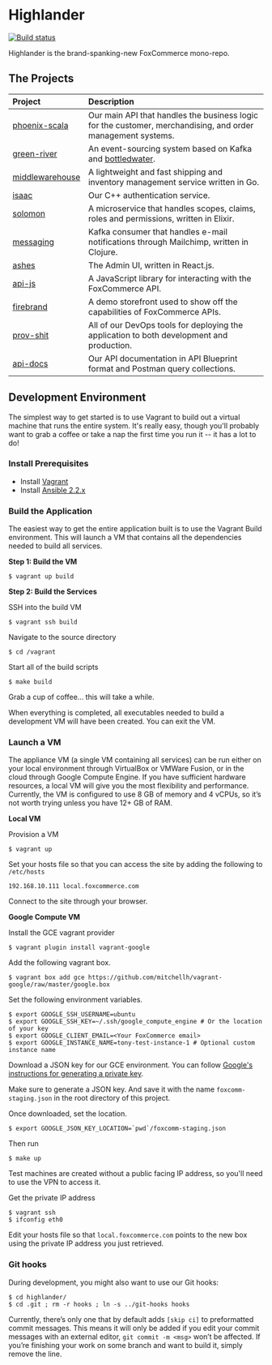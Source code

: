 # Highlander

[![Build status](https://badge.buildkite.com/9194ecb4f86c089e8962db23843a00662dac85e98418697dd4.svg)](https://buildkite.com/foxcommerce/developer-appliance-gce)

Highlander is the brand-spanking-new FoxCommerce mono-repo.

## The Projects

| Project                            | Description                                                                                                  |
|:-----------------------------------|:-------------------------------------------------------------------------------------------------------------|
| [phoenix-scala](phoenix-scala)     | Our main API that handles the business logic for the customer, merchandising, and order management systems.  |
| [green-river](green-river)         | An event-sourcing system based on Kafka and [bottledwater](https://github.com/confluentinc/bottledwater-pg). |
| [middlewarehouse](middlewarehouse) | A lightweight and fast shipping and inventory management service written in Go.                              |
| [isaac](isaac)                     | Our C++ authentication service.                                                                              |
| [solomon](solomon)                 | A microservice that handles scopes, claims, roles and permissions, written in Elixir.                        |
| [messaging](messaging)             | Kafka consumer that handles e-mail notifications through Mailchimp, written in Clojure.                      |
| [ashes](ashes)                     | The Admin UI, written in React.js.                                                                           |
| [api-js](api-js)                   | A JavaScript library for interacting with the FoxCommerce API.                                               |
| [firebrand](firebrand)             | A demo storefront used to show off the capabilities of FoxCommerce APIs.                                     |
| [prov-shit](prov-shit)             | All of our DevOps tools for deploying the application to both development and production.                    |
| [api-docs](api-docs)               | Our API documentation in API Blueprint format and Postman query collections.                                 |

## Development Environment

The simplest way to get started is to use Vagrant to build out a virtual
machine that runs the entire system. It's really easy, though you'll
probably want to grab a coffee or take a nap the first time you run it -- it
has a lot to do!

### Install Prerequisites

- Install [Vagrant](https://www.vagrantup.com)
- Install [Ansible 2.2.x](http://docs.ansible.com/ansible/intro_installation.html#installation)

### Build the Application

The easiest way to get the entire application built is to use the Vagrant Build
environment. This will launch a VM that contains all the dependencies needed to
build all services.

**Step 1: Build the VM**

```
$ vagrant up build
```

**Step 2: Build the Services**

SSH into the build VM

    $ vagrant ssh build

Navigate to the source directory

    $ cd /vagrant

Start all of the build scripts

    $ make build

Grab a cup of coffee... this will take a while.

When everything is completed, all executables needed to build a development VM
will have been created. You can exit the VM.

### Launch a VM

The appliance VM (a single VM containing all services) can be run either on your
local environment through VirtualBox or VMWare Fusion, or in the cloud through
Google Compute Engine. If you have sufficient hardware resources, a local VM
will give you the most flexibility and performance. Currently, the VM is
configured to use 8 GB of memory and 4 vCPUs, so it’s not worth trying unless
you have 12+ GB of RAM.

**Local VM**

Provision a VM

    $ vagrant up

Set your hosts file so that you can access the site by adding the following to `/etc/hosts`

    192.168.10.111 local.foxcommerce.com

Connect to the site through your browser.

**Google Compute VM**

Install the GCE vagrant provider

    $ vagrant plugin install vagrant-google

Add the following vagrant box.

    $ vagrant box add gce https://github.com/mitchellh/vagrant-google/raw/master/google.box

Set the following environment variables.

    $ export GOOGLE_SSH_USERNAME=ubuntu
    $ export GOOGLE_SSH_KEY=~/.ssh/google_compute_engine # Or the location of your key
    $ export GOOGLE_CLIENT_EMAIL=<Your FoxCommerce email>
    $ export GOOGLE_INSTANCE_NAME=tony-test-instance-1 # Optional custom instance name

Download a JSON key for our GCE environment. You can follow
[Google's instructions for generating a private key](https://cloud.google.com/storage/docs/authentication#generating-a-private-key).

Make sure to generate a JSON key. And save it with the name `foxcomm-staging.json` in the root directory of this project.

Once downloaded, set the location.

    $ export GOOGLE_JSON_KEY_LOCATION=`pwd`/foxcomm-staging.json

Then run

    $ make up

Test machines are created without a public facing IP address, so you'll need to use the VPN to access it.

Get the private IP address

    $ vagrant ssh
    $ ifconfig eth0

Edit your hosts file so that `local.foxcommerce.com` points to the new box using the private IP address you just retrieved.

### Git hooks

During development, you might also want to use our Git hooks:

    $ cd highlander/
    $ cd .git ; rm -r hooks ; ln -s ../git-hooks hooks

Currently, there’s only one that by default adds `[skip ci]` to preformatted commit messages. This means it will only be added if you edit your commit messages with an external editor, `git commit -m <msg>` won’t be affected.  If you’re finishing your work on some branch and want to build it, simply remove the line.

